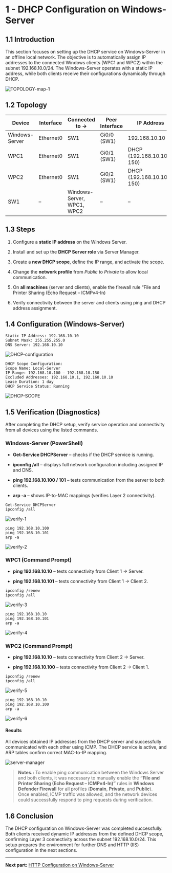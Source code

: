 # 1 - **DHCP Configuration on Windows-Server**

## **1.1 Introduction**

This section focuses on setting up the DHCP service on Windows-Server in an offline local network. The objective is to automatically assign IP addresses to the connected Windows clients (WPC1 and WPC2) within the subnet 192.168.10.0/24. The Windows-Server operates with a static IP address, while both clients receive their configurations dynamically through DHCP.

![TOPOLOGY-map-1](images/Pasted%20image%2020251010212218.png)

## **1.2 Topology**

| Device         | Interface | Connected to →             | Peer Interface | IP Address                | Subnet Mask   |
| -------------- | --------- | -------------------------- | -------------- | ------------------------- | ------------- |
| Windows-Server | Ethernet0 | SW1                        | Gi0/0 (SW1)    | 192.168.10.10             | 255.255.255.0 |
| WPC1           | Ethernet0 | SW1                        | Gi0/1 (SW1)    | DHCP (192.168.10.100–150) | 255.255.255.0 |
| WPC2<br>       | Ethernet0 | SW1                        | Gi0/2 (SW1)    | DHCP (192.168.10.100–150) | 255.255.255.0 |
| SW1            | –         | Windows-Server, WPC1, WPC2 | –              | –                         | –             |

## **1.3 Steps**

1. Configure a **static IP address** on the Windows Server.
    
2. Install and set up the **DHCP Server role** via Server Manager.
    
3. Create a **new DHCP scope**, define the IP range, and activate the scope.
    
4. Change the **network profile** from _Public_ to _Private_ to allow local communication.
    
5. On **all machines** (server and clients), enable the firewall rule “File and Printer Sharing (Echo Request – ICMPv4-In)
    
6. Verify connectivity between the server and clients using ping and DHCP address assignment.

## **1.4 Configuration (Windows-Server)**

```plaintext
Static IP Address: 192.168.10.10
Subnet Mask: 255.255.255.0
DNS Server: 192.168.10.10
```
![DHCP-configuration](images/Pasted%20image%2020251010212242.png)

```
DHCP Scope Configuration:
Scope Name: Local-Server
IP Range: 192.168.10.100 – 192.168.10.150
Excluded Addresses: 192.168.10.1, 192.168.10.10
Lease Duration: 1 day
DHCP Service Status: Running
```
![DHCP-SCOPE](images/Pasted%20image%2020251010212308.png)


## **1.5 Verification (Diagnostics)**

After completing the DHCP setup, verify service operation and connectivity from all devices using the listed commands.

### Windows-Server (PowerShell)

- **Get-Service DHCPServer** – checks if the DHCP service is running.
    
- **ipconfig /all** – displays full network configuration including assigned IP and DNS.
    
- **ping 192.168.10.100 / 101** – tests communication from the server to both clients.
    
- **arp -a** – shows IP-to-MAC mappings (verifies Layer 2 connectivity).

```plaintext
Get-Service DHCPServer
ipconfig /all
```
![verify-1](images/Pasted%20image%2020251010212345.png)

```
ping 192.168.10.100
ping 192.168.10.101
arp -a
```
![verify-2](images/Pasted%20image%2020251010212431.png)

### WPC1 (Command Prompt)

- **ping 192.168.10.10** – tests connectivity from Client 1 -> Server.
    
- **ping 192.168.10.101** – tests connectivity from Client 1 -> Client 2.

```plaintext
ipconfig /renew
ipconfig /all
```
![verify-3](../Pasted%20image%2020251010212455.png)

```
ping 192.168.10.10
ping 192.168.10.101
arp -a
```
![verify-4](images/Pasted%20image%2020251010212533.png)

### WPC2 (Command Prompt)

- **ping 192.168.10.10** – tests connectivity from Client 2 -> Server.
    
- **ping 192.168.10.100** – tests connectivity from Client 2 -> Client 1.

```plaintext
ipconfig /renew
ipconfig /all
```
![verify-5](images/Pasted%20image%2020251010212602.png)

```
ping 192.168.10.10
ping 192.168.10.100
arp -a
```
![verify-6](images/Pasted%20image%2020251010212632.png)

#### Results

All devices obtained IP addresses from the DHCP server and successfully communicated with each other using ICMP. The DHCP service is active, and ARP tables confirm correct MAC-to-IP mapping.

![server-manager](images/Pasted%20image%2020251010212659.png)

>**Notes.:** To enable ping communication between the Windows Server and both clients, it was necessary to manually enable the **“File and Printer Sharing (Echo Request – ICMPv4-In)”** rules in **Windows Defender Firewall** for all profiles (**Domain**, **Private**, and **Public**).  
Once enabled, ICMP traffic was allowed, and the network devices could successfully respond to ping requests during verification.


## **1.6 Conclusion**

The DHCP configuration on Windows-Server was completed successfully. Both clients received dynamic IP addresses from the defined DHCP scope, confirming Layer 3 connectivity across the subnet 192.168.10.0/24. This setup prepares the environment for further DNS and HTTP (IIS) configuration in the next sections.

---

**Next part:** [HTTP Configuration on Windows-Server](02-http-configuration-on-windows-server.md)

